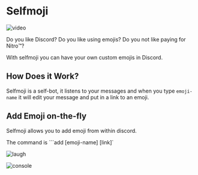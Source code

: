# Selfmoji

![video](https://i.imgur.com/Jf1kGKm.gif)

Do you like Discord? Do you like using emojis? Do you not like paying for Nitro:tm:?

With selfmoji you can have your own custom emojis in Discord.

## How Does it Work?

Selfmoji is a self-bot, it listens to your messages and when you type ``emoji-name`` it will edit your message and put in a link to an emoji.

## Add Emoji on-the-fly

Selfmoji allows you to add emoji from within discord.

The command is ```add [emoji-name] [link]`

![laugh](https://i.imgur.com/fuCfyS2.gif)

![console](https://i.imgur.com/YAsz9oC.png)